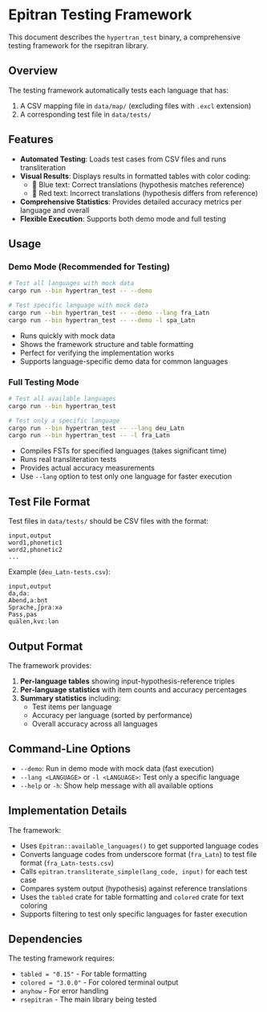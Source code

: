 # Epitran Testing Framework

This document describes the `hypertran_test` binary, a comprehensive testing framework for the rsepitran library.

## Overview

The testing framework automatically tests each language that has:
1. A CSV mapping file in `data/map/` (excluding files with `.excl` extension)
2. A corresponding test file in `data/tests/`

## Features

- **Automated Testing**: Loads test cases from CSV files and runs transliteration
- **Visual Results**: Displays results in formatted tables with color coding:
  - 🔵 Blue text: Correct translations (hypothesis matches reference)
  - 🔴 Red text: Incorrect translations (hypothesis differs from reference)
- **Comprehensive Statistics**: Provides detailed accuracy metrics per language and overall
- **Flexible Execution**: Supports both demo mode and full testing

## Usage

### Demo Mode (Recommended for Testing)
```bash
# Test all languages with mock data
cargo run --bin hypertran_test -- --demo

# Test specific language with mock data
cargo run --bin hypertran_test -- --demo --lang fra_Latn
cargo run --bin hypertran_test -- --demo -l spa_Latn
```
- Runs quickly with mock data
- Shows the framework structure and table formatting
- Perfect for verifying the implementation works
- Supports language-specific demo data for common languages

### Full Testing Mode
```bash
# Test all available languages
cargo run --bin hypertran_test

# Test only a specific language
cargo run --bin hypertran_test -- --lang deu_Latn
cargo run --bin hypertran_test -- -l fra_Latn
```
- Compiles FSTs for specified languages (takes significant time)
- Runs real transliteration tests
- Provides actual accuracy measurements
- Use `--lang` option to test only one language for faster execution

## Test File Format

Test files in `data/tests/` should be CSV files with the format:
```csv
input,output
word1,phonetic1
word2,phonetic2
...
```

Example (`deu_Latn-tests.csv`):
```csv
input,output
da,daː
Abend,aːbn̩t
Sprache,ʃpraːxə
Pass,pas
quälen,kvɛːlən
```

## Output Format

The framework provides:

1. **Per-language tables** showing input-hypothesis-reference triples
2. **Per-language statistics** with item counts and accuracy percentages
3. **Summary statistics** including:
   - Test items per language
   - Accuracy per language (sorted by performance)
   - Overall accuracy across all languages

## Command-Line Options

- `--demo`: Run in demo mode with mock data (fast execution)
- `--lang <LANGUAGE>` or `-l <LANGUAGE>`: Test only a specific language
- `--help` or `-h`: Show help message with all available options

## Implementation Details

The framework:
- Uses `Epitran::available_languages()` to get supported language codes
- Converts language codes from underscore format (`fra_Latn`) to test file format (`fra_Latn-tests.csv`)
- Calls `epitran.transliterate_simple(lang_code, input)` for each test case
- Compares system output (hypothesis) against reference translations
- Uses the `tabled` crate for table formatting and `colored` crate for text coloring
- Supports filtering to test only specific languages for faster execution

## Dependencies

The testing framework requires:
- `tabled = "0.15"` - For table formatting
- `colored = "3.0.0"` - For colored terminal output
- `anyhow` - For error handling
- `rsepitran` - The main library being tested